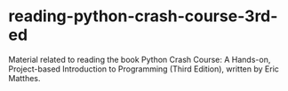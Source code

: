 # reading-python-crash-course-3rd-ed
Material related to reading the book Python Crash Course: A Hands-on, Project-based Introduction to Programming (Third Edition), written by Eric Matthes.
